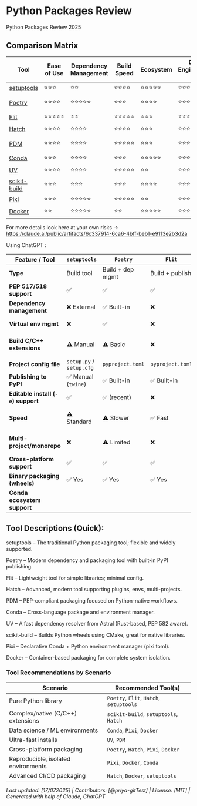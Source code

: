 # Python Packages Review
Python Packages Review 2025

## Comparison Matrix

| Tool | Ease of Use | Dependency Management | Build Speed | Ecosystem | Data Engineering Fit | Relevant in 2025 | GIT Repo |
|------|-------------|----------------------|-------------|-----------|---------------------|---------------------|---------------------|
| [setuptools](https://setuptools.pypa.io/en/latest/userguide/quickstart.html) | ⭐⭐⭐ | ⭐⭐ | ⭐⭐⭐⭐ | ⭐⭐⭐⭐⭐ | ⭐⭐⭐ | |https://github.com/pypa/setuptools |
| [Poetry](https://python-poetry.org/) | ⭐⭐⭐⭐ | ⭐⭐⭐⭐⭐ | ⭐⭐⭐ | ⭐⭐⭐⭐ | ⭐⭐⭐⭐⭐ | Yes |https://github.com/python-poetry/poetry |
| [Flit](https://flit.pypa.io/en/stable/) | ⭐⭐⭐⭐⭐ | ⭐⭐ | ⭐⭐⭐⭐⭐ | ⭐⭐⭐ | ⭐⭐⭐ ||https://github.com/pypa/flit |
| [Hatch](https://hatch.pypa.io/latest/) | ⭐⭐⭐⭐ | ⭐⭐⭐⭐ | ⭐⭐⭐⭐ | ⭐⭐⭐ | ⭐⭐⭐⭐ | Yes |https://github.com/pypa/hatch |
| [PDM](https://pdm-project.org/en/latest/) | ⭐⭐⭐⭐ | ⭐⭐⭐⭐ | ⭐⭐⭐⭐⭐ | ⭐⭐⭐ | ⭐⭐⭐⭐ ||https://github.com/pdm-project/pdm |
| [Conda](https://docs.conda.io/projects/conda/en/latest/user-guide/getting-started.html#managing-python) | ⭐⭐⭐ | ⭐⭐⭐⭐ | ⭐⭐⭐ | ⭐⭐⭐⭐⭐ |⭐⭐⭐⭐⭐ | Yes |https://github.com/conda/conda |
| [UV](https://docs.astral.sh/uv/guides/install-python/) | ⭐⭐⭐⭐ | ⭐⭐⭐⭐ | ⭐⭐⭐⭐⭐ | ⭐⭐ | ⭐⭐⭐⭐⭐ | Yes |https://github.com/astral-sh/uv |
| [scikit-build](https://pypi.org/project/scikit-build/) | ⭐⭐⭐ | ⭐⭐⭐ | ⭐⭐⭐ | ⭐⭐⭐⭐ | ⭐⭐⭐⭐⭐ | |https://github.com/scikit-build/scikit-build |
| [Pixi](https://pixi.sh/latest/) | ⭐⭐⭐ | ⭐⭐⭐⭐⭐ | ⭐⭐⭐⭐⭐ | ⭐⭐ | ⭐⭐⭐⭐⭐ | Yes | https://github.com/prefix-dev/pixi/ |
| [Docker](https://www.docker.com/blog/how-to-dockerize-your-python-applications/) | ⭐⭐ | ⭐⭐⭐⭐⭐ | ⭐⭐ | ⭐⭐⭐⭐⭐ | ⭐⭐⭐⭐⭐ | Yes |

For more details look here at your own risks -> https://claude.ai/public/artifacts/6c337914-6ca6-4bff-beb1-e9113e2b3d2a

Using ChatGPT : 

| Feature / Tool                     | `setuptools` | `Poetry` | `Flit` | `Hatch` | `PDM` | `Conda` | `UV` | `scikit-build` | `Pixi` | `Docker` |
|------------------------------------|--------------|----------|--------|---------|--------|---------|------|----------------|--------|----------|
| **Type**                           | Build tool   | Build + dep mgmt | Build + publish | Build + dep/env mgmt | Build + dep mgmt | Env + dep mgmt | Dep manager | Build tool (C/C++) | Env + runner | Container system |
| **PEP 517/518 support**            | ✅           | ✅       | ✅     | ✅      | ✅     | ❌               | ✅   | ✅             | ✅     | ❌        |
| **Dependency management**          | ❌ External  | ✅ Built-in | ❌    | ✅     | ✅     | ✅ via `conda`   | ✅ Ultra-fast | ❌      | ✅     | ✅ via `pip` |
| **Virtual env mgmt**              | ❌           | ✅       | ❌     | ✅      | ✅     | ✅               | ✅    | ❌              | ✅     | ✅ OS-level |
| **Build C/C++ extensions**         | ⚠️ Manual     | ⚠️ Basic | ❌     | ✅ via plugin | ✅ via plugin | ✅ via `conda-forge` | ✅ Fast | ✅ Best for native libs | ⚠️ Planned | ✅ Full system access |
| **Project config file**            | `setup.py` / `setup.cfg` | `pyproject.toml` | `pyproject.toml` | `pyproject.toml` | `pyproject.toml` | `environment.yml` | `pyproject.toml` | `pyproject.toml` + CMake | `pixi.toml` | `Dockerfile` |
| **Publishing to PyPI**             | ✅ Manual (`twine`) | ✅ Built-in | ✅ Built-in | ✅ Built-in | ✅ Built-in | ❌               | ❌ | ✅ via CMake + PyPI | ❌ | ❌        |
| **Editable install (`-e`) support**| ✅           | ✅ (recent) | ❌    | ✅      | ✅     | ❌               | ✅    | ✅              | ❌     | ⚠️ Via mounts |
| **Speed**                          | ⚠️ Standard  | ⚠️ Slower | ✅ Fast | ✅      | ✅     | ⚠️ Medium         | ✅ Ultra-fast | ⚠️ Compile-time | ✅ Fast | ⚠️ Depends on image |
| **Multi-project/monorepo**         | ❌           | ⚠️ Limited | ❌     | ✅ Excellent | ✅ Basic | ✅              | ✅   | ⚠️ Manual       | ✅ Built-in | ✅ via Docker Compose |
| **Cross-platform support**         | ✅           | ✅       | ✅     | ✅      | ✅     | ✅               | ✅    | ✅              | ✅     | ✅         |
| **Binary packaging (wheels)**      | ✅ Yes       | ✅ Yes   | ✅ Yes | ✅ Yes  | ✅ Yes | ❌               | ✅   | ✅              | ❌     | ⚠️ Manual |
| **Conda ecosystem support**

## Tool Descriptions (Quick):
setuptools – The traditional Python packaging tool; flexible and widely supported.

Poetry – Modern dependency and packaging tool with built-in PyPI publishing.

Flit – Lightweight tool for simple libraries; minimal config.

Hatch – Advanced, modern tool supporting plugins, envs, multi-projects.

PDM – PEP-compliant packaging focused on Python-native workflows.

Conda – Cross-language package and environment manager.

UV – A fast dependency resolver from Astral (Rust-based, PEP 582 aware).

scikit-build – Builds Python wheels using CMake, great for native libraries.

Pixi – Declarative Conda + Python environment manager (pixi.toml).

Docker – Container-based packaging for complete system isolation.

### Tool Recommendations by Scenario


| Scenario                            | Recommended Tool(s)                        |
|-------------------------------------|--------------------------------------------|
| Pure Python library                 | `Poetry`, `Flit`, `Hatch`, `setuptools`    |
| Complex/native (C/C++) extensions   | `scikit-build`, `setuptools`, `Hatch`      |
| Data science / ML environments      | `Conda`, `Pixi`, `Docker`                  |
| Ultra-fast installs                 | `UV`, `PDM`                                |
| Cross-platform packaging            | `Poetry`, `Hatch`, `Pixi`, `Docker`        |
| Reproducible, isolated environments | `Pixi`, `Docker`, `Conda`                  |
| Advanced CI/CD packaging            | `Hatch`, `Docker`, `setuptools`            |


*Last updated: [17/072025] | Contributors: [@priya-gitTest] | License: [MIT]  | Generated with help of Claude, ChatGPT*
